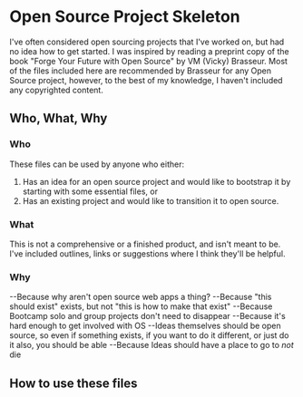 # Open Source Project Skeleton

I've often considered open sourcing projects that I've worked on, but had no idea how to get started. I was inspired by reading a preprint copy of the book "Forge Your Future with Open Source" by VM (Vicky) Brasseur. Most of the files included here are recommended by Brasseur for any Open Source project, however, to the best of my knowledge, I haven't included any copyrighted content.

## Who, What, Why

### Who

These files can be used by anyone who either:

1.  Has an idea for an open source project and would like to bootstrap it by starting with some essential files, or
2.  Has an existing project and would like to transition it to open source.

### What

This is not a comprehensive or a finished product, and isn't meant to be. I've included outlines, links or suggestions where I think they'll be helpful.

### Why

--Because why aren't open source web apps a thing?
--Because "this should exist" exists, but not "this is how to make that exist"
--Because Bootcamp solo and group projects don't need to disappear
--Because it's hard enough to get involved with OS
--Ideas themselves should be open source, so even if something exists, if you want to do it different, or just do it also, you should be able
--Because Ideas should have a place to go to _not_ die

## How to use these files
